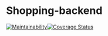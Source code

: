 # Shopping-backend
  
[![Maintainability](https://api.codeclimate.com/v1/badges/d13d9c08b54071a7bfe8/maintainability)](https://codeclimate.com/github/MBenedicte/shopping-backend/maintainability)[![Coverage Status](https://coveralls.io/repos/github/MBenedicte/shopping-backend/badge.svg)](https://coveralls.io/github/MBenedicte/shopping-backend)
